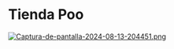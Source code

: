 # Tienda Poo

[![Captura-de-pantalla-2024-08-13-204451.png](https://i.postimg.cc/YSz4rJJb/Captura-de-pantalla-2024-08-13-204451.png)](https://postimg.cc/kVDMwhMb)
